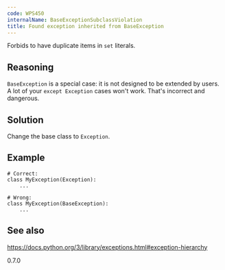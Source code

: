 ```yaml
---
code: WPS450
internalName: BaseExceptionSubclassViolation
title: Found exception inherited from BaseException
---
```


Forbids to have duplicate items in `set` literals.

## Reasoning
`BaseException` is a special case: it is not designed to be extended
by users. A lot of your `except Exception` cases won't work. That's
incorrect and dangerous.

## Solution
Change the base class to `Exception`.

## Example

    # Correct:
    class MyException(Exception):
        ...
    
    # Wrong:
    class MyException(BaseException):
        ...

## See also
<https://docs.python.org/3/library/exceptions.html#exception-hierarchy>

<div class="versionadded">

0.7.0

</div>